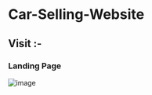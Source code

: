 # Car-Selling-Website

## Visit :-

### Landing Page 
![image](https://github.com/Janith-Sandamal/Car-Selling-Website/assets/78975250/757f2271-920c-4c47-a9aa-e49e73c97070)

